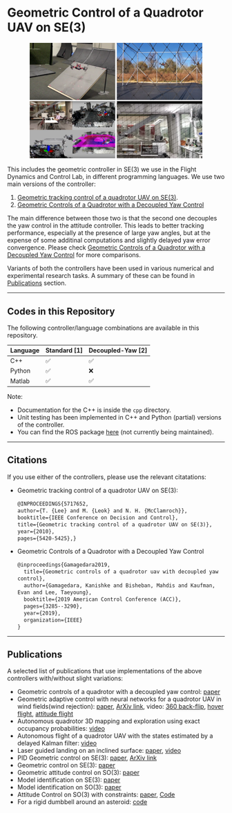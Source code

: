 # Geometric Control of a Quadrotor UAV on SE(3)

<center>
  <img src="./images/combined.png"  width="400"/>
</center>

This includes the geometric controller in SE(3) we use in the Flight Dynamics and Control Lab, in different programming languages.
We use two main versions of the controller:
1. [Geometric tracking control of a quadrotor UAV on SE(3)](https://arxiv.org/pdf/1003.2005.pdf).
2. [Geometric Controls of a Quadrotor with a Decoupled Yaw Control](https://doi.org/10.23919/ACC.2019.8815189)

The main difference between those two is that the second one decouples the yaw control in the attitude controller.
This leads to better tracking performance, especially at the presence of large yaw angles, but at the expense of some additinal computations and slightly delayed yaw error convergence.
Please check [Geometric Controls of a Quadrotor with a Decoupled Yaw Control](https://doi.org/10.23919/ACC.2019.8815189) for more comparisons.

Variants of both the controllers have been used in various numerical and experimental research tasks.
A summary of these can be found in [Publications](#publications) section.

----
## Codes in this Repository

The following controller/language combinations are available in this repository.

Language | Standard [1] | Decoupled-Yaw [2]
--------|--------|---------
C++ |  :white_check_mark: |  :white_check_mark:
Python |  :white_check_mark: | :x:
Matlab |  :white_check_mark: |  :white_check_mark:

Note:
* Documentation for the C++ is inside the `cpp` directory.
* Unit testing has been implemented in C++ and Python (partial) versions of the controller.
* You can find the ROS package [here](https://github.com/fdcl-gwu/uav_geometric_controller) (not currently being maintained).

----
## Citations

If you use either of the controllers, please use the relevant citatations:
* Geometric tracking control of a quadrotor UAV on SE(3):
  ```
  @INPROCEEDINGS{5717652,
  author={T. {Lee} and M. {Leok} and N. H. {McClamroch}},
  booktitle={IEEE Conference on Decision and Control}, 
  title={Geometric tracking control of a quadrotor UAV on SE(3)}, 
  year={2010},
  pages={5420-5425},}
  ```
* Geometric Controls of a Quadrotor with a Decoupled Yaw Control
  ```
  @inproceedings{Gamagedara2019,
    title={Geometric controls of a quadrotor uav with decoupled yaw control},
    author={Gamagedara, Kanishke and Bisheban, Mahdis and Kaufman, Evan and Lee, Taeyoung},
    booktitle={2019 American Control Conference (ACC)},
    pages={3285--3290},
    year={2019},
    organization={IEEE}
  }
  ```
  
----
## Publications

A selected list of publications that use implementations of the above controllers with/without slight variations:
* Geometric controls of a quadrotor with a decoupled yaw control:  [paper](https://ieeexplore.ieee.org/document/8815189)
* Geometric adaptive control with neural networks for a quadrotor UAV in wind fields(wind rejection): [paper](https://ieeexplore.ieee.org/document/8619390), [ArXiv link](https://arxiv.org/pdf/1803.06363.pdf), video: [360 back-flip](https://www.youtube.com/watch?v=a-DG2PcUu7k), [hover flight](https://www.youtube.com/watch?v=ouSsrDfi8DM), [attitude flight](https://www.youtube.com/watch?v=zUsOif1SfEs)
* Autonomous quadrotor 3D mapping and exploration using exact occupancy probabilities: [video](https://youtu.be/2Q2_-d8kNu0)
* Autonomous flight of a quadrotor UAV with the states estimated by a delayed Kalman filter: [video](https://youtu.be/9e71BL-I07E)
*  Laser guided landing on an inclined surface: [paper](http://dx.doi.org/10.2514/1.G001229), [video](https://youtu.be/Tx_WsYDYz7g)
* PID Geometric control on SE(3): [paper](https://ieeexplore.ieee.org/abstract/document/6669644), [ArXiv link](https://arxiv.org/pdf/1304.6765.pdf)
* Geometric control on SE(3): [paper](https://ieeexplore.ieee.org/abstract/document/5717652)
* Geometric attitude control on SO(3): [paper](https://ieeexplore.ieee.org/abstract/document/6291756)
* Model identification on SE(3): [paper](https://ieeexplore.ieee.org/document/8062614)
* Model identification on SO(3): [paper](https://link.springer.com/content/pdf/10.1007/s12555-016-0714-2.pdf)
* Attitude Control on SO(3) with constraints: [paper](https://shankarkulumani.com/2016/08/2016ACC.html), [Code](https://github.com/fdcl-gwu/2016_ACC_matlab)
* For a rigid dumbbell around an asteroid: [code](https://github.com/fdcl-gwu/asteroid_dumbbell)
